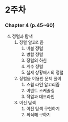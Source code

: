 # 2주차 
### Chapter 4 (p.45\~60)

4. 정렬과 탐색
    1.  정렬 알고리즘
        1. 버블 정렬
        2. 병합 정렬
        3. 정렬의 하한
        4. 계수 정렬
        5. 실제 상황에서의 정렬
    2. 정렬을 이용한 문제 풀이
        1. 스윕 라인 알고리즘
        2. 이벤트 스케줄링
        3. 작업과 데드라인
    3. 이진 탐색
        1. 이진 탐색 구현하기
        2. 최적해 구하기
